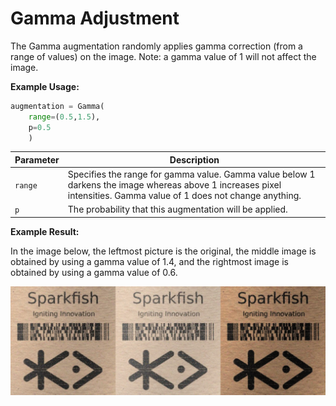 # Gamma Adjustment

The Gamma augmentation randomly applies gamma correction (from a range of values) on the image.
Note: a gamma value of 1 will not affect the image.

**Example Usage:**

```python
augmentation = Gamma(
	range=(0.5,1.5),
	p=0.5
    )
```

| Parameter | Description |
|---|---|
| `range` | Specifies the range for gamma value. Gamma value below 1 darkens the image whereas above 1 increases pixel intensities. Gamma value of 1 does not change anything. |
| `p` | The probability that this augmentation will be applied. |

**Example Result:**

In the image below, the leftmost picture is the original, the middle image is obtained by using a gamma value of 1.4, and the rightmost image is obtained by using a gamma value of 0.6.

![Gamma](images/Augmentations/gamma.png)
